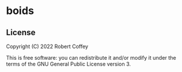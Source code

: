 # boids

## License

Copyright (C) 2022 Robert Coffey

This is free software: you can redistribute it and/or modify it under the terms
of the GNU General Public License version 3.
